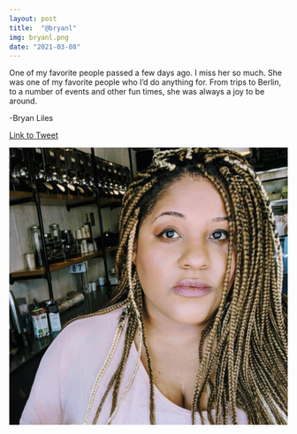 ```yaml
---
layout: post
title:  "@bryanl"
img: bryanl.png
date: "2021-03-08"
---
```


One of my favorite people passed a few days ago. I miss her so much. She was one of my favorite people who I’d do anything for. From trips to Berlin, to a number of events and other fun times, she was always a joy to be around.

-Bryan Liles

[Link to Tweet](https://twitter.com/bryanl/status/1368903229409533953)

![Portrait of Hollie from bryanl's tweet](bryanl-hollie-image.jpg)